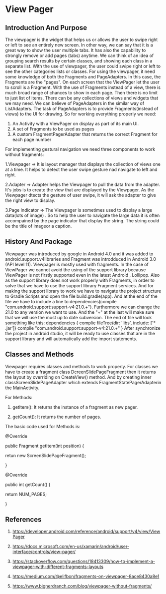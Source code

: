 # View Pager

## Introduction And Purpose

The viewpager is the widget that helps us or allows the user to swipe right or left to see an entirely new screen. In other way, we can say that it is a great way to show the user multiple tabs. It has also the capability to strongly remove or add pages (tabs) anytime. We can think of an idea of grouping search results by certain classes, and showing each class in a separate list. With the use of viewpager, the user could swipe right or left to see the other categories lists or classes. For using the viewpager, it need some knowledge of both the Fragments and PageAdapters. In this case, the Fragments are the "pages". On each screen that the ViewPager let the user to scroll is a Fragment. With the use of Fragments instead of a view, there is much broad range of chances to show in each page. Then there is no limit to just list of items. There can be  any collections of views and widgets that we may need. We can believe of PageAdapters in the similar way of ListAdapters. The task of PageAdapters is to provide Fragments(instead of views) to the UI for drawing. So for working everything properly we need:
1. An Activity with a ViewPager on display as part of its main UI. 
2. A set of Fragments to be used as pages
3. A custom  FragmentPagerAdapter that returns the correct Fragment for each page number

 For implementing gestural navigation we need three components to work without fragments:
 
1.Viewpager => It is layout manager that displays the collection of views one at a time. It helps to detect the user swipe gesture nad navigate to left and right. 

2.Adapter => Adapter helps the Viewpager to pull the data from the adapter. It's jobs is to create the view that are displayed by the Viewpager. As the Viewpager dtects the gesture of user swipe, it will ask the adapter to give the right view to display.

3.Page Indicator => The Viewpager is sometimes used to display a large data(lots of image) . So to help the user to navigate the large data it is often accompained by the page indicator that display the string. The string could be the title of imageor a caption.



## History And Package

Viewpager was introduced by google in Android 4.0 and it was added to android.support.v4libraries and Fragment was introdduced in Android 3.0 (API level 11). Viewpager is mostly used with fragments. In the case of ViewPager we cannot avoid the using of the support library because ViewPager is not firstly supported even in the latest Android , Lollipop. Also as the support library does not work properly with Fragments, in order to solve that we have to use the support library Fragment services. And for making the support library to work we have to navigate the project structure to Gradle Scripts and open the file build.gradle(app). And at the end of the file we have to include a line to dependencies(compile "com.android.support:support-v4:21.0.+"). Furthermore we can change the 21.0 to any version we want to use. And the "+" at the last will make sure that we will use the most up to date subversion. The end of file will look something like this:
dependencies {
  complie fileTree(dir: 'libs', include: ['* .jar']}
  compile "com.android.support:support-v4:21.0.+"
  }
After synchronize the project in android studio, it will be ready to use classes that are in the support library and will automatically add the import statements.

## Classes and Methods
Viewpager requires classes and methods to work properly. For classes we have to create a fragment class  DcreenSlidePageFragment then it returns the layout by overriding on CreateView() method. And by creating inner classScreenSlidePageAdapter which extends FragmentStatePagerAdapterin the MainActivity. 

For Methods:

1. getItem(): It returns the instance of a fragment as new pager.

2. getCount(): It returns the number of pages.

The basic code used for Methods is:

@Override

   public Fragment getItem(int position) {
        
   retun new ScreenSlidePageFragment();
   
   }
   
   @Override
   
   public int getCount() {
   
   return NUM_PAGES;
   
   }

## References
1. https://developer.android.com/reference/android/support/v4/view/ViewPager 

2. https://docs.microsoft.com/en-us/xamarin/android/user-interface/controls/view-pager/

3. https://stackoverflow.com/questions/18413309/how-to-implement-a-viewpager-with-different-fragments-layouts

4. https://medium.com/@elifbon/fragments-on-viewpager-8ace8430a8e1

5. https://www.bignerdranch.com/blog/viewpager-without-fragments/
